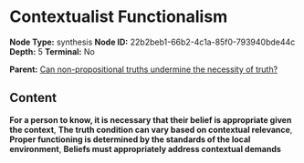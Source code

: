 # Contextualist Functionalism

**Node Type:** synthesis
**Node ID:** 22b2beb1-66b2-4c1a-85f0-793940bde44c
**Depth:** 5
**Terminal:** No

**Parent:** [Can non-propositional truths undermine the necessity of truth?](can-non-propositional-truths-undermine-the-necessity-of-truth-antithesis-cfad3d76-e9d2-42cd-b16e-3a08b29d7310.md)

## Content

**For a person to know, it is necessary that their belief is appropriate given the context**, **The truth condition can vary based on contextual relevance**, **Proper functioning is determined by the standards of the local environment**, **Beliefs must appropriately address contextual demands**
